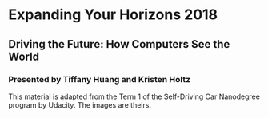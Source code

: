 # Expanding Your Horizons 2018
## Driving the Future: How Computers See the World
### Presented by Tiffany Huang and Kristen Holtz

This material is adapted from the Term 1 of the Self-Driving Car Nanodegree program by Udacity. The images are theirs.
